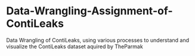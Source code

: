 # Data-Wrangling-Assignment-of-ContiLeaks
Data Wrangling of ContiLeaks, using various processes to understand and visualize the ContiLeaks dataset aquired by TheParmak
